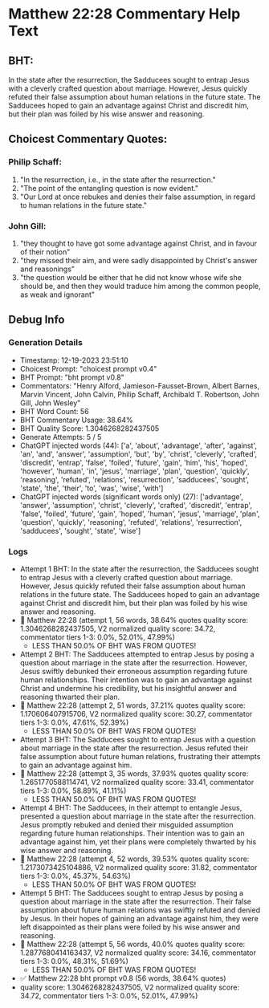 # Matthew 22:28 Commentary Help Text

## BHT:
In the state after the resurrection, the Sadducees sought to entrap Jesus with a cleverly crafted question about marriage. However, Jesus quickly refuted their false assumption about human relations in the future state. The Sadducees hoped to gain an advantage against Christ and discredit him, but their plan was foiled by his wise answer and reasoning.

## Choicest Commentary Quotes:
### Philip Schaff:
1. "In the resurrection, i.e., in the state after the resurrection."
2. "The point of the entangling question is now evident."
3. "Our Lord at once rebukes and denies their false assumption, in regard to human relations in the future state."

### John Gill:
1. "they thought to have got some advantage against Christ, and in favour of their notion"
2. "they missed their aim, and were sadly disappointed by Christ's answer and reasonings"
3. "the question would be either that he did not know whose wife she should be, and then they would traduce him among the common people, as weak and ignorant"


## Debug Info
### Generation Details
- Timestamp: 12-19-2023 23:51:10
- Choicest Prompt: "choicest prompt v0.4"
- BHT Prompt: "bht prompt v0.8"
- Commentators: "Henry Alford, Jamieson-Fausset-Brown, Albert Barnes, Marvin Vincent, John Calvin, Philip Schaff, Archibald T. Robertson, John Gill, John Wesley"
- BHT Word Count: 56
- BHT Commentary Usage: 38.64%
- BHT Quality Score: 1.3046268282437505
- Generate Attempts: 5 / 5
- ChatGPT injected words (44):
	['a', 'about', 'advantage', 'after', 'against', 'an', 'and', 'answer', 'assumption', 'but', 'by', 'christ', 'cleverly', 'crafted', 'discredit', 'entrap', 'false', 'foiled', 'future', 'gain', 'him', 'his', 'hoped', 'however', 'human', 'in', 'jesus', 'marriage', 'plan', 'question', 'quickly', 'reasoning', 'refuted', 'relations', 'resurrection', 'sadducees', 'sought', 'state', 'the', 'their', 'to', 'was', 'wise', 'with']
- ChatGPT injected words (significant words only) (27):
	['advantage', 'answer', 'assumption', 'christ', 'cleverly', 'crafted', 'discredit', 'entrap', 'false', 'foiled', 'future', 'gain', 'hoped', 'human', 'jesus', 'marriage', 'plan', 'question', 'quickly', 'reasoning', 'refuted', 'relations', 'resurrection', 'sadducees', 'sought', 'state', 'wise']

### Logs
- Attempt 1 BHT: In the state after the resurrection, the Sadducees sought to entrap Jesus with a cleverly crafted question about marriage. However, Jesus quickly refuted their false assumption about human relations in the future state. The Sadducees hoped to gain an advantage against Christ and discredit him, but their plan was foiled by his wise answer and reasoning.
- 🔄 Matthew 22:28 (attempt 1, 56 words, 38.64% quotes quality score: 1.3046268282437505, V2 normalized quality score: 34.72, commentator tiers 1-3: 0.0%, 52.01%, 47.99%) 
	- LESS THAN 50.0% OF BHT WAS FROM QUOTES!
- Attempt 2 BHT: The Sadducees attempted to entrap Jesus by posing a question about marriage in the state after the resurrection. However, Jesus swiftly debunked their erroneous assumption regarding future human relationships. Their intention was to gain an advantage against Christ and undermine his credibility, but his insightful answer and reasoning thwarted their plan.
- 🔄 Matthew 22:28 (attempt 2, 51 words, 37.21% quotes quality score: 1.170606407915706, V2 normalized quality score: 30.27, commentator tiers 1-3: 0.0%, 47.61%, 52.39%) 
	- LESS THAN 50.0% OF BHT WAS FROM QUOTES!
- Attempt 3 BHT: The Sadducees sought to entrap Jesus with a question about marriage in the state after the resurrection. Jesus refuted their false assumption about future human relations, frustrating their attempts to gain an advantage against him.
- 🔄 Matthew 22:28 (attempt 3, 35 words, 37.93% quotes quality score: 1.2651770588114741, V2 normalized quality score: 33.41, commentator tiers 1-3: 0.0%, 58.89%, 41.11%) 
	- LESS THAN 50.0% OF BHT WAS FROM QUOTES!
- Attempt 4 BHT: The Sadducees, in their attempt to entangle Jesus, presented a question about marriage in the state after the resurrection. Jesus promptly rebuked and denied their misguided assumption regarding future human relationships. Their intention was to gain an advantage against him, yet their plans were completely thwarted by his wise answer and reasoning.
- 🔄 Matthew 22:28 (attempt 4, 52 words, 39.53% quotes quality score: 1.2173073425104886, V2 normalized quality score: 31.82, commentator tiers 1-3: 0.0%, 45.37%, 54.63%) 
	- LESS THAN 50.0% OF BHT WAS FROM QUOTES!
- Attempt 5 BHT: The Sadducees sought to entrap Jesus by posing a question about marriage in the state after the resurrection. Their false assumption about future human relations was swiftly refuted and denied by Jesus. In their hopes of gaining an advantage against him, they were left disappointed as their plans were foiled by his wise answer and reasoning.
- 🔄 Matthew 22:28 (attempt 5, 56 words, 40.0% quotes quality score: 1.2877680414163437, V2 normalized quality score: 34.16, commentator tiers 1-3: 0.0%, 48.31%, 51.69%) 
	- LESS THAN 50.0% OF BHT WAS FROM QUOTES!
- ✅ Matthew 22:28 bht prompt v0.8 (56 words, 38.64% quotes)
- quality score: 1.3046268282437505, V2 normalized quality score: 34.72, commentator tiers 1-3: 0.0%, 52.01%, 47.99%)